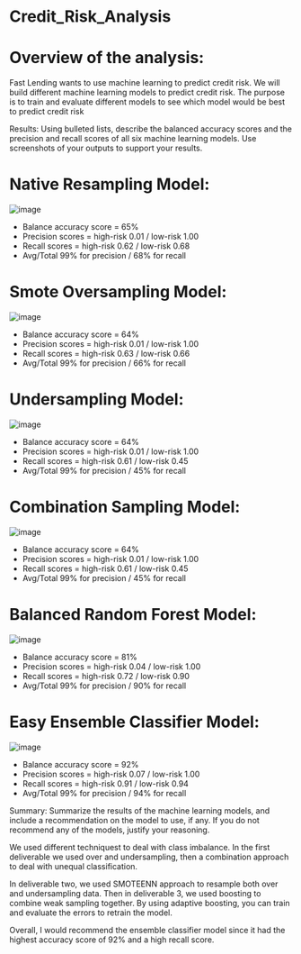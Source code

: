 # Credit_Risk_Analysis

# Overview of the analysis: 
Fast Lending wants to use machine learning to predict credit risk.  We will build different machine learning models to predict credit risk.  The purpose is to train and evaluate different models to see which model would be best to predict credit risk

Results: Using bulleted lists, describe the balanced accuracy scores and the precision and recall scores of all six machine learning models. Use screenshots of your outputs to support your results.

# Native Resampling Model:
![image](https://github.com/icheung487/Credit_Risk_Analysis/blob/main/images/Native_Random_oversampling.png)


* Balance accuracy score = 65%
* Precision scores = high-risk 0.01 / low-risk 1.00
* Recall scores = high-risk 0.62 / low-risk 0.68
* Avg/Total 99% for precision / 68% for recall 

# Smote Oversampling Model:
![image](https://github.com/icheung487/Credit_Risk_Analysis/blob/main/images/Smote_undersampling.png)

* Balance accuracy score = 64%
* Precision scores = high-risk 0.01 / low-risk 1.00
* Recall scores = high-risk 0.63 / low-risk 0.66
* Avg/Total 99% for precision / 66% for recall 

# Undersampling Model:

![image](https://github.com/icheung487/Credit_Risk_Analysis/blob/main/images/Undersampling.png)

* Balance accuracy score = 64%
* Precision scores = high-risk 0.01 / low-risk 1.00
* Recall scores = high-risk 0.61 / low-risk 0.45
* Avg/Total 99% for precision / 45% for recall 

# Combination Sampling Model:
![image](https://github.com/icheung487/Credit_Risk_Analysis/blob/main/images/Combination_Sampling.png)

* Balance accuracy score = 64%
* Precision scores = high-risk 0.01 / low-risk 1.00
* Recall scores = high-risk 0.61 / low-risk 0.45
* Avg/Total 99% for precision / 45% for recall 

# Balanced Random Forest Model:
![image](https://github.com/icheung487/Credit_Risk_Analysis/blob/main/images/Balanced_random_forest_classifier.png)

* Balance accuracy score = 81%
* Precision scores = high-risk 0.04 / low-risk 1.00
* Recall scores = high-risk 0.72 / low-risk 0.90
* Avg/Total 99% for precision / 90% for recall 

# Easy Ensemble Classifier Model:
![image](https://github.com/icheung487/Credit_Risk_Analysis/blob/main/images/Ensemble_Classifier.png)

* Balance accuracy score = 92%
* Precision scores = high-risk 0.07 / low-risk 1.00
* Recall scores = high-risk 0.91 / low-risk 0.94
* Avg/Total 99% for precision / 94% for recall 


Summary: Summarize the results of the machine learning models, and include a recommendation on the model to use, if any. If you do not recommend any of the models, justify your reasoning.

We used different techniquest to deal with class imbalance.  In the first deliverable we used over and undersampling, then a combination approach to deal with unequal classification. 

In deliverable two, we used SMOTEENN approach to resample both over and undersampling data. Then in deliverable 3, we used boosting to combine weak sampling together. By using adaptive boosting, you can train and evaluate the errors to retrain the model. 

Overall, I would recommend the ensemble classifier model since it had the highest accuracy score of 92% and a high recall score. 

